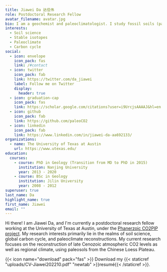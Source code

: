 ```yaml
---
title: Jiawei Da 达佳伟
role: Postdoctoral Research Fellow
avatar_filename: avatar.jpg
bio: I am a geochemist and paleoclimatologist. I study fossil soils (paleosols) to infer climate changes in the geologic past.
interests:
  - Soil science
  - Stable isotopes
  - Paleoclimate
  - Carbon cycle
social:
  - icon: envelope
    icon_pack: fas
    link: /#contact
  - icon: twitter
    icon_pack: fab
    link: https://twitter.com/da_jiawei
    label: Follow me on Twitter
    display:
      header: true
  - icon: graduation-cap
    icon_pack: fas
    link: https://scholar.google.com/citations?user=i9UrcjsAAAAJ&hl=en
  - icon: github
    icon_pack: fab
    link: https://github.com/paleoCO2
  - icon: linkedin
    icon_pack: fab
    link: https://www.linkedin.com/in/jiawei-da-aa692133/
organizations:
  - name: The University of Texas at Austin
    url: https://www.utexas.edu/
education:
  courses:
    - course: PhD in Geology (Transition from MD to PhD in 2015)
      institution: Nanjing University
      year: 2013 - 2020
    - course: BSc in Geology
      institution: Jilin University
      year: 2008 - 2012
superuser: true
last_name: Da
highlight_name: true
first_name: Jiawei
email: ""
---
```

Hi there! I am Jiawei Da, and I'm currently a postdoctoral research fellow working at the University of Texas at Austin, under the [Phanerzoic CO2PIP project](https://paleo-co2.org/co2pip). My research interests primarily lie in the realms of soil science, global carbon cycle, and paleoclimate reconstructions. My current research focuses on the reconstruction of late Cenozoic atmospheric CO2 levels as well as regional climate, using paleosols from the Chinese Loess Plateau. 

{{< icon name="download" pack="fas" >}} Download my {{< staticref "uploads/CV-Jiawei202210.pdf" "newtab" >}}resumé{{< /staticref >}}.
